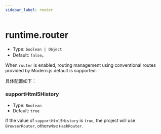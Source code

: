 ```yaml
---
sidebar_label: router
---
```


# runtime.router

* Type: `boolean | Object`
* Default: `false`。

When `router` is enabled, routing management using conventional routes provided by Modern.js default is supported.

具体配置如下：

### supportHtml5History

* Type: `Boolean`
* Default: `true`

If the value of `supportHtml5History` is `true`, the project will use `BrowserRouter`, otherwise `HashRouter`.
